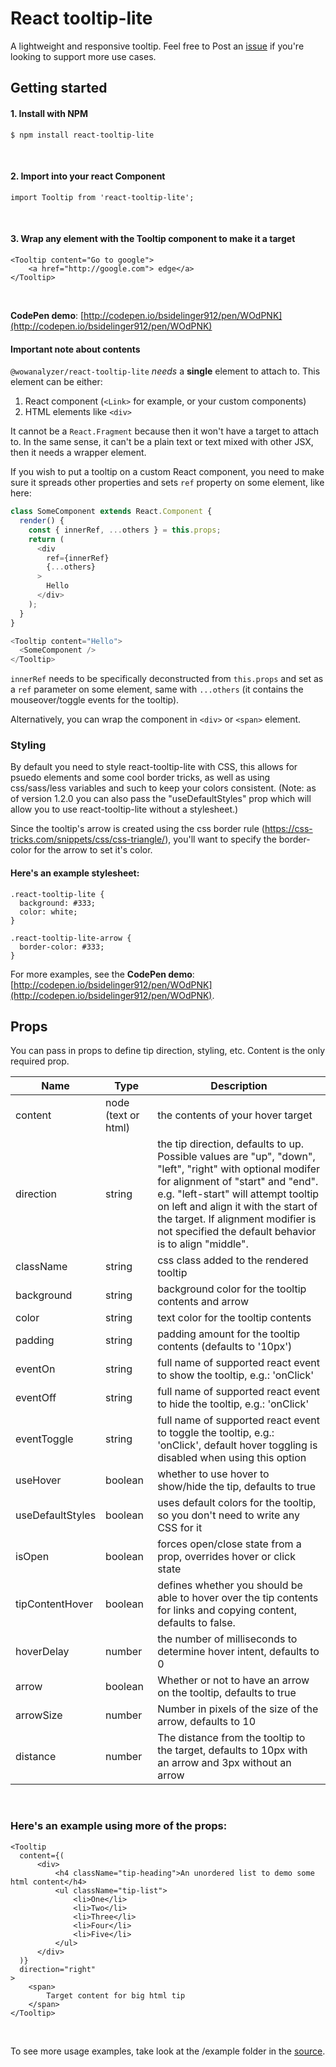 # React tooltip-lite

A lightweight and responsive tooltip. Feel free to Post an [issue](https://github.com/bsidelinger912/react-tooltip-lite/issues) if you're looking to support more use cases.

## Getting started

#### 1. Install with NPM
```
$ npm install react-tooltip-lite
```
<br />

#### 2. Import into your react Component
```
import Tooltip from 'react-tooltip-lite';
```
<br />

#### 3. Wrap any element with the Tooltip component to make it a target
```
<Tooltip content="Go to google">
    <a href="http://google.com"> edge</a>
</Tooltip>
```

<br />

**CodePen demo**: [http://codepen.io/bsidelinger912/pen/WOdPNK](http://codepen.io/bsidelinger912/pen/WOdPNK)

#### Important note about contents
`@wowanalyzer/react-tooltip-lite` *needs* a **single** element to attach to. This element can be either:

1. React component (`<Link>` for example, or your custom components)
2. HTML elements like `<div>`

It cannot be a `React.Fragment` because then it won't have a target to attach to. In the same sense, it can't be a plain text or text mixed with other JSX, then it needs a wrapper element. 

If you wish to put a tooltip on a custom React component, you need to make sure it spreads other properties and sets `ref` property on some element, like here:
```javascript
class SomeComponent extends React.Component {
  render() {
    const { innerRef, ...others } = this.props;
    return (
      <div 
        ref={innerRef} 
        {...others}
      >
        Hello
      </div>
    );
  }
}

<Tooltip content="Hello">
  <SomeComponent />
</Tooltip>
```
`innerRef` needs to be specifically deconstructed from `this.props` and set as a `ref` parameter on some element, same with `...others` (it contains the mouseover/toggle events for the tooltip).

Alternatively, you can wrap the component in `<div>` or `<span>` element.
### Styling
By default you need to style react-tooltip-lite with CSS, this allows for psuedo elements and some cool border tricks, as well as using css/sass/less variables and such to keep your colors consistent. (Note: as of version 1.2.0 you can also pass the "useDefaultStyles" prop which will allow you to use react-tooltip-lite without a stylesheet.)  

Since the tooltip's arrow is created using the css border rule (https://css-tricks.com/snippets/css/css-triangle/), you'll want to specify the border-color for the arrow to set it's color. 

#### Here's an example stylesheet:

```
.react-tooltip-lite {
  background: #333;
  color: white;
}

.react-tooltip-lite-arrow {
  border-color: #333;
}
```
For more examples, see the **CodePen demo**: [http://codepen.io/bsidelinger912/pen/WOdPNK](http://codepen.io/bsidelinger912/pen/WOdPNK).

## Props
You can pass in props to define tip direction, styling, etc.  Content is the only required prop.

<table style="width: 100%">
  <thead>
    <tr>
      <th>Name</th>
      <th>Type</th>
      <th>Description</th>
    </tr>
  </thead>
  <tbody>
    <tr>
      <td>content</td>
      <td>node (text or html)</td>
      <td>the contents of your hover target</td>
    </tr>
    <tr>
      <td>direction</td>
      <td>string</td>
      <td>the tip direction, defaults to up.   Possible values are "up", "down", "left", "right" with optional modifer for alignment of "start" and "end".    e.g. "left-start" will attempt tooltip on left and align it with the start of the target.   If alignment modifier is not specified the default behavior is to align "middle".</td>
    </tr>
    <tr>
      <td>className</td>
      <td>string</td>
      <td>css class added to the rendered tooltip</td>
    </tr>
    <tr>
      <td>background</td>
      <td>string</td>
      <td>background color for the tooltip contents and arrow</td>
    </tr>
    <tr>
      <td>color</td>
      <td>string</td>
      <td>text color for the tooltip contents</td>
    </tr>
    <tr>
      <td>padding</td>
      <td>string</td>
      <td>padding amount for the tooltip contents (defaults to '10px')</td>
    </tr>
    <tr>
      <td>eventOn</td>
      <td>string</td>
      <td>full name of supported react event to show the tooltip, e.g.: 'onClick'</td>
    </tr>
    <tr>
      <td>eventOff</td>
      <td>string</td>
      <td>full name of supported react event to hide the tooltip, e.g.: 'onClick'</td>
    </tr>
    <tr>
      <td>eventToggle</td>
      <td>string</td>
      <td>full name of supported react event to toggle the tooltip, e.g.: 'onClick', default hover toggling is disabled when using this option</td>
    </tr>
    <tr>
      <td>useHover</td>
      <td>boolean</td>
      <td>whether to use hover to show/hide the tip, defaults to true</td>
    </tr>
    <tr>
      <td>useDefaultStyles</td>
      <td>boolean</td>
      <td>uses default colors for the tooltip, so you don't need to write any CSS for it</td>
    </tr>
    <tr>
      <td>isOpen</td>
      <td>boolean</td>
      <td>forces open/close state from a prop, overrides hover or click state</td>
    </tr>
    <tr>
      <td>tipContentHover</td>
      <td>boolean</td>
      <td>defines whether you should be able to hover over the tip contents for links and copying content,
        defaults to false.</a>
    </tr>
    <tr>
      <td>hoverDelay</td>
      <td>number</td>
      <td>the number of milliseconds to determine hover intent, defaults to 0</td>
    </tr>
    <tr>
      <td>arrow</td>
      <td>boolean</td>
      <td>Whether or not to have an arrow on the tooltip, defaults to true</td>
    </tr>
    <tr>
      <td>arrowSize</td>
      <td>number</td>
      <td>Number in pixels of the size of the arrow, defaults to 10</td>
    </tr>
    <tr>
      <td>distance</td>
      <td>number</td>
      <td>The distance from the tooltip to the target, defaults to 10px with an arrow and 3px without an arrow</td>
    </tr>
  </tbody>
</table>
<br />

### Here's an example using more of the props:

```
<Tooltip
  content={(
      <div>
          <h4 className="tip-heading">An unordered list to demo some html content</h4>
          <ul className="tip-list">
              <li>One</li>
              <li>Two</li>
              <li>Three</li>
              <li>Four</li>
              <li>Five</li>
          </ul>
      </div>
  )}
  direction="right"
>
    <span>
        Target content for big html tip
    </span>
</Tooltip>
```

<br />

To see more usage examples, take look at the /example folder in the [source](https://github.com/bsidelinger912/react-tooltip-lite).
